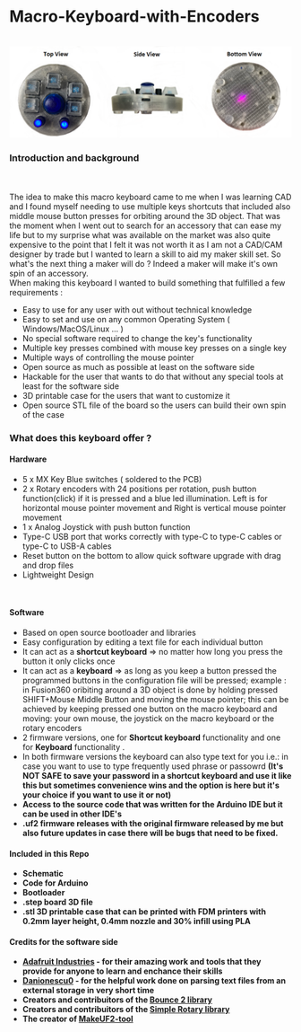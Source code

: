 <h1> Macro-Keyboard-with-Encoders</h1>
<br>
<img src="Kb-github.png">
<br>
<h3> Introduction and background </h3>
<br>
<br>
The idea to make this macro keyboard came to me when I was learning CAD and I found myself needing to use multiple keys shortcuts that included also middle mouse button presses for orbiting around the 3D object.
That was the moment when I went out to search for an accessory that can ease my life but to my surprise what was available on the market was also quite expensive to the point that I felt it was not worth it as I am not a CAD/CAM designer by trade but I wanted to learn a skill to aid my maker skill set. So what's the next thing a maker will do ? Indeed a maker will make it's own spin of an accessory. <br>
When making this keyboard I wanted to build something that fulfilled a few requirements :
<ul>
  <li> Easy to use for any user with out without technical knowledge</li>
  <li> Easy to set and use on any common Operating System ( Windows/MacOS/Linux ... ) </li>
  <li> No special software required to change the key's functionality</li>
  <li> Multiple key presses combined with mouse key presses on a single key </li>
  <li> Multiple ways of controlling the mouse pointer</li>
  <li> Open source as much as possible at least on the software side </li>
  <li> Hackable for the user that wants to do that without any special tools at least for the software side</li>
  <li> 3D printable case for the users that want to customize it</li>
  <li> Open source STL file of the board so the users can build their own spin of the case </li>
</ul>

<h3> What does this keyboard offer ?</h3>

<h4> Hardware </h4>
<ul>
  <li> 5 x MX Key Blue switches ( soldered to the PCB)</li>
  <li> 2 x Rotary encoders with 24 positions per rotation, push button function(click) if it is pressed and a blue led illumination. Left is for horizontal mouse pointer movement and Right is vertical mouse pointer movement</li>
  <li> 1 x Analog Joystick with push button function </li>
  <li> Type-C USB port that works correctly with type-C to type-C cables or type-C to USB-A cables </li>
  <li> Reset button on the bottom to allow quick software upgrade with drag and drop files</li>
  <li> Lightweight Design</li>
</ul>
<br>
<h4> Software </h4>
 <ul>
  <li> Based on open source bootloader and libraries </li>
  <li> Easy configuration by editing a text file for each individual button</li>
  <li> It can act as a <b>shortcut keyboard</b> => no matter how long you press the button it only clicks once </li>
  <li> It can act as a <b>keyboard</b> => as long as you keep a button pressed the programmed buttons in the configuration file will be pressed; example : in Fusion360 oribiting around a 3D object is done by holding pressed SHIFT+Mouse Middle Button and moving the mouse pointer; this can be achieved by keeping pressed one button on the macro keyboard and moving: your own mouse, the joystick on the macro keyboard or the rotary encoders  </li>
  <li> 2 firmware versions, one for <b>Shortcut keyboard</b> functionality and one for <b>Keyboard</b> functionality .</li>
  <li> In both firmware versions the keyboard can also type text for you i.e.: in case you want to use to type frequently used phrase or passowrd <b>(It's NOT SAFE to save your password in a shortcut keyboard and use it like this but sometimes convenience wins and the option is here but it's your choice if you want to use it or not)</li>
  <li> Access to the source code that was written for the Arduino IDE but it can be used in other IDE's</li>
  <li> .uf2 firmware releases with the original firmware released by me but also future updates in case there will be bugs that need to be fixed.</li>
  </ul>
  
 <h4> Included in this Repo </h4> 
  <ul>
    <li> Schematic </li>
    <li> Code for Arduino </li>
    <li> Bootloader </li>
    <li> .step board 3D file </li>
    <li> .stl 3D printable case that can be printed with FDM printers with 0.2mm layer height, 0.4mm nozzle and 30% infill using PLA </li>
  </ul>
  
<h4> Credits for the software side </h3>
  <ul>
  <li> <a href="https://github.com/adafruit">Adafruit Industries</a> - for their amazing work and tools that they provide for anyone to learn and enchance their skills</li>
  <li> <a href="https://github.com/danionescu0/arduino">Danionescu0</a> - for the helpful work done on parsing text files from an external storage in very short time </li>
  <li> Creators and contribuitors of the <a href="https://github.com/thomasfredericks/Bounce2">Bounce 2 library</a></li>
  <li> Creators and contribuitors of the <a href="https://github.com/mprograms/SimpleRotary">Simple Rotary library</a></li>
  <li> The creator of <a href="https://github.com/blurfl/makeUF2-tool/releases">MakeUF2-tool</a> </li>
 </ul>

